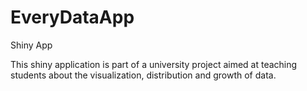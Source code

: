 # EveryDataApp
Shiny App

This shiny application is part of a university project  aimed at teaching students about the visualization, distribution and growth of data.

